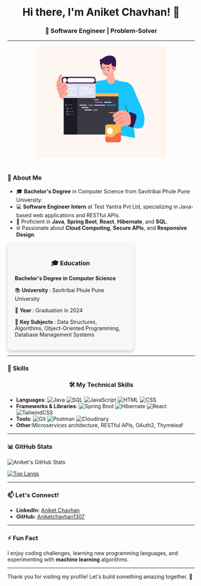 <div align="center">
  <h1>Hi there, I'm Aniket Chavhan! 👋</h1>
  <h3>🚀 Software Engineer | Problem-Solver 
</div>
    
---


<div style="display: flex; flex-direction: row; align-items: center; justify-content: center; gap: 20px; flex-wrap: wrap;">
  <img align="right" alt="coding" width="350" height="300" src="https://raw.githubusercontent.com/Aniketchavhan1307/Aniketchavhan1307/main/coding.gif">
  <div style="max-width: 600px; text-align: left;">
    <h3>🌟 About Me</h3>
    <ul>
      <li>🎓 <strong>Bachelor's Degree</strong> in Computer Science from Savitribai Phule Pune University.</li>
      <li>💻 <strong>Software Engineer Intern</strong> at Test Yantra Pvt Ltd, specializing in Java-based web applications and RESTful APIs.</li>
      <li>🔑 Proficient in <strong>Java</strong>, <strong>Spring Boot</strong>, <strong>React</strong>, <strong>Hibernate</strong>, and <strong>SQL</strong>.</li>
      <li>🌐 Passionate about <strong>Cloud Computing</strong>, <strong>Secure APIs</strong>, and <strong>Responsive Design</strong>.</li>
    </ul>
  </div>
</div>



<div style="width: 300px; padding: 20px; background: #f7f7f7; border-radius: 10px; box-shadow: 0 4px 8px rgba(0,0,0,0.2);">
    <h3 style="text-align: center;">🎓 Education</h3>
    <p><strong>Bachelor's Degree in Computer Science</strong></p>
    <p>📚 <strong> University </strong> : Savitribai Phule Pune University </p>
    <p>📅 <strong> Year </strong> : Graduation in 2024</p>
    <p>📖 <strong> Key Subjects </strong> : Data Structures, Algorithms, Object-Oriented Programming, Database Management Systems</p>
  </div>


---


### 💼 Skills

<div align="center">
  <h3>🛠️ My Technical Skills</h3>
</div>

- **Languages**: ![Java](https://img.shields.io/badge/-Java-007396?logo=java&logoColor=white) ![SQL](https://img.shields.io/badge/-SQL-4479A1?logo=mysql&logoColor=white) ![JavaScript](https://img.shields.io/badge/-JavaScript-F7DF1E?logo=javascript&logoColor=black) ![HTML](https://img.shields.io/badge/-HTML-E34F26?logo=html5&logoColor=white) ![CSS](https://img.shields.io/badge/-CSS-1572B6?logo=css3&logoColor=white)
- **Frameworks & Libraries**: ![Spring Boot](https://img.shields.io/badge/-Spring%20Boot-6DB33F?logo=spring&logoColor=white) ![Hibernate](https://img.shields.io/badge/-Hibernate-59666C?logo=hibernate&logoColor=white) ![React](https://img.shields.io/badge/-React-61DAFB?logo=react&logoColor=white) ![TailwindCSS](https://img.shields.io/badge/-TailwindCSS-06B6D4?logo=tailwindcss&logoColor=white)
- **Tools**: ![Git](https://img.shields.io/badge/-Git-F05032?logo=git&logoColor=white) ![Postman](https://img.shields.io/badge/-Postman-FF6C37?logo=postman&logoColor=white) ![Cloudinary](https://img.shields.io/badge/-Cloudinary-3448C5?logo=cloudinary&logoColor=white)
- **Other**:Microservices architecture, RESTful APIs, OAuth2, Thymeleaf

---

### 📊 GitHub Stats

![Aniket's GitHub Stats](https://github-readme-stats.vercel.app/api?username=Aniketchavhan1307&show_icons=true&theme=radical)

[![Top Langs](https://github-readme-stats.vercel.app/api/top-langs/?username=Aniketchavhan1307&layout=compact&theme=radical)](https://github.com/Aniketchavhan1307)

---



### 📫 Let's Connect!

- **LinkedIn:** [Aniket Chavhan](https://www.linkedin.com/in/aniket-chavhan-255978270/)
- **GitHub:** [Aniketchavhan1307](https://github.com/Aniketchavhan1307)

---

### ⚡ Fun Fact
I enjoy coding challenges, learning new programming languages, and experimenting with **machine learning** algorithms.

---

Thank you for visiting my profile! Let's build something amazing together. 🚀
